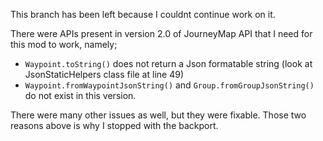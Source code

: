 This branch has been left because I couldnt continue work on it.

There were APIs present in version 2.0 of JourneyMap API that I need for this mod to work, namely;

- `Waypoint.toString()` does not return a Json formatable string (look at JsonStaticHelpers class file at line 49)
- `Waypoint.fromWaypointJsonString()` and `Group.fromGroupJsonString()` do not exist in this version.

There were many other issues as well, but they were fixable. Those two reasons above is why I stopped with the backport.